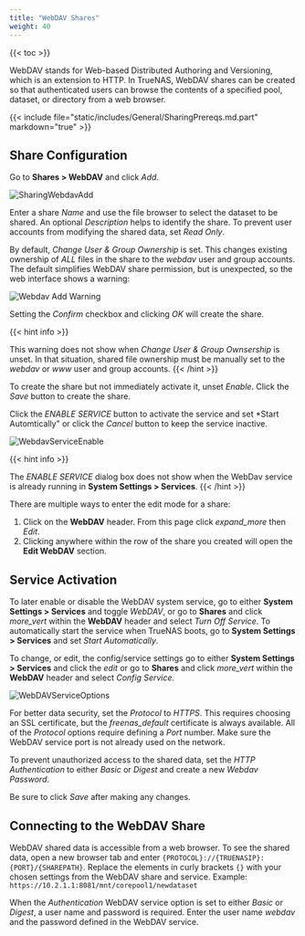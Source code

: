 ```yaml
---
title: "WebDAV Shares"
weight: 40
---
```


{{< toc >}}

WebDAV stands for Web-based Distributed Authoring and Versioning, which is an extension to HTTP. In TrueNAS, WebDAV shares can be created so that authenticated users can browse the contents of a specified pool, dataset, or directory from a web browser.

{{< include file="static/includes/General/SharingPrereqs.md.part" markdown="true" >}}

## Share Configuration 

Go to **Shares > WebDAV** and click *Add*.

![SharingWebdavAdd](/images/SCALE/SharingWebdavADD.png "Creating a WebDAV Share")

Enter a share *Name* and use the file browser to select the dataset to be shared. An optional *Description* helps to identify the share. To prevent user accounts from modifying the shared data, set *Read Only*.

By default, *Change User & Group Ownership* is set.  This changes existing ownership of *ALL* files in the share to the *webdav* user and group accounts.  The default simplifies WebDAV share permission, but is unexpected, so the web interface shows a warning:

![Webdav Add Warning](/images/SCALE/SharingWebdavAddWarning.png "Services Webdav Add Warning")

Setting the *Confirm* checkbox and clicking *OK* will create the share.

{{< hint info >}}
 
This warning does not show when *Change User & Group Ownsership* is unset. In that situation, shared file ownership must be manually set to the *webdav* or *www* user and group accounts.
{{< /hint >}}

To create the share but not immediately activate it, unset *Enable*. Click the *Save* button to create the share.

Click the *ENABLE SERVICE* button to activate the service and set *Start Automtically" or click the *Cancel* button to keep the service inactive.

![WebdavServiceEnable](/images/SCALE/SharingCreateServiceEnable.png "WebDAV Service Activation from Share")

{{< hint info >}}
 
The *ENABLE SERVICE* dialog box does not show when the WebDav service is already running in **System Settings > Services**.
{{< /hint >}}


There are multiple ways to enter the edit mode for a share:
1. Click on the **WebDAV** header.  From this page click <i class="material-icons" aria-hidden="true" title="Expand">expand_more</i> then *Edit*.
2. Clicking anywhere within the row of the share you created will open the **Edit WebDAV** section.

## Service Activation

To later enable or disable the WebDAV system service, go to either **System Settings > Services** and toggle *WebDAV*, or go to **Shares** and click <i class="material-icons" aria-hidden="true" title="Options">more_vert</i> within the **WebDAV** header and select *Turn Off Service*.  To automatically start the service when TrueNAS boots, go to **System Settings > Services** and set *Start Automatically*.

To change, or edit, the config/service settings go to either **System Settings > Services** and click the <i class="material-icons" aria-hidden="true" title="edit">edit</i> or go to **Shares** and click <i class="material-icons" aria-hidden="true" title="Options">more_vert</i> within the **WebDAV** header and select *Config Service*.

![WebDAVServiceOptions](/images/SCALE/SharingWebdavServiceOptions.png "WebDAV Service Options")

For better data security, set the *Protocol* to *HTTPS*. This requires choosing an SSL certificate, but the *freenas_default* certificate is always available.
All of the *Protocol* options require defining a *Port* number. Make sure the WebDAV service port is not already used on the network.

To prevent unauthorized access to the shared data, set the *HTTP Authentication* to either *Basic* or *Digest* and create a new *Webdav Password*.

Be sure to click *Save* after making any changes.

## Connecting to the WebDAV Share

WebDAV shared data is accessible from a web browser.  To see the shared data, open a new browser tab and enter `{PROTOCOL}://{TRUENASIP}:{PORT}/{SHAREPATH}`.
Replace the elements in curly brackets `{}` with your chosen settings from the WebDAV share and service.  Example: `https://10.2.1.1:8081/mnt/corepool1/newdataset`

When the *Authentication* WebDAV service option is set to either *Basic* or *Digest*, a user name and password is required.  Enter the user name *webdav* and the password defined in the WebDAV service.
